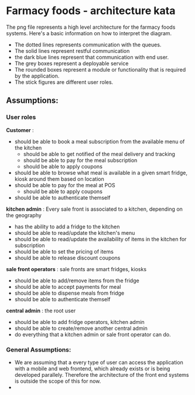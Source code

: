 # Farmacy foods - architecture kata

The png file represents a high level architecture for the farmacy foods systems. 
Here's a basic information on how to interpret the diagram. 
- The dotted lines represents communication with the queues. 
- The solid lines represent restful communication 
- the dark blue lines represent that communication with end user.
- The grey boxes represent a deployable service
- The rounded boxes represent a module or functionality that is required by the application.
- The stick figures are different user roles.

## Assumptions:

### User roles
**Customer** : 
 - should be able to book a meal subscription from the available menu of the kitchen
    - should be able to get notified of the meal delivery and tracking
    - should be able to pay for the meal subscription
    - should be able to apply coupons
 - should be able to browse what meal is available in a given smart fridge, kiosk around them based on location
 - should be able to pay for the meal at POS 
   - should be able to apply coupons
 - should be able to authenticate themself 

**kitchen admin** : Every sale front is associated to a kitchen, depending on the geography
 - has the ability to add a fridge to the kitchen
 - should be able to read/update the kitchen's menu
 - should be able to read/update the availability of items in the kitchen for subscription
 - should be able to set the pricing of items
 - should be able to release discount coupons
 
**sale front operators** : sale fronts are smart fridges, kiosks
 - should be able to add/remove items from the fridge
 - should be able to accept payments for meal
 - should be able to dispense meals from fridge
 - should be able to authenticate themself

**central admin** : the root user
- should be able to add fridge operators, kitchen admin
- should be able to create/remove another central admin
- do everything that a kitchen admin or sale front operator can do.


### General Assumptions:
- We are assuming that a every type of user can access the application with a mobile and web frontend, which already exists or is being developed parallely. Therefore the architecture of the front end systems is outside the scope of this for now.
- 